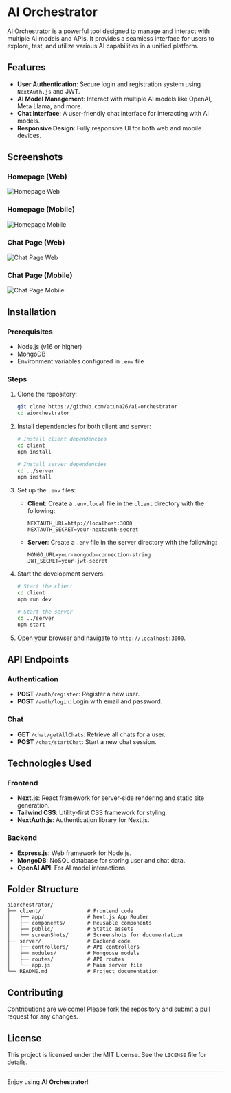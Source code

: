 # AI Orchestrator

AI Orchestrator is a powerful tool designed to manage and interact with multiple AI models and APIs. It provides a seamless interface for users to explore, test, and utilize various AI capabilities in a unified platform.

## Features

- **User Authentication**: Secure login and registration system using `NextAuth.js` and JWT.
- **AI Model Management**: Interact with multiple AI models like OpenAI, Meta Llama, and more.
- **Chat Interface**: A user-friendly chat interface for interacting with AI models.
- **Responsive Design**: Fully responsive UI for both web and mobile devices.

## Screenshots

### Homepage (Web)
![Homepage Web](./screenShots/homeapageWeb.png)

### Homepage (Mobile)
![Homepage Mobile](./screenShots/homepageMobile.png)

### Chat Page (Web)
![Chat Page Web](./screenShots/chatpageWeb.png)

### Chat Page (Mobile)
![Chat Page Mobile](./screenShots/chatpageMobile.png)

## Installation

### Prerequisites
- Node.js (v16 or higher)
- MongoDB
- Environment variables configured in `.env` file

### Steps
1. Clone the repository:
   ```bash
   git clone https://github.com/atuna26/ai-orchestrator
   cd aiorchestrator
   ```

2. Install dependencies for both client and server:
   ```bash
   # Install client dependencies
   cd client
   npm install

   # Install server dependencies
   cd ../server
   npm install
   ```

3. Set up the `.env` files:
   - **Client**: Create a `.env.local` file in the `client` directory with the following:
     ```env
     NEXTAUTH_URL=http://localhost:3000
     NEXTAUTH_SECRET=your-nextauth-secret
     ```
   - **Server**: Create a `.env` file in the server directory with the following:
     ```env
     MONGO_URL=your-mongodb-connection-string
     JWT_SECRET=your-jwt-secret
     ```

4. Start the development servers:
   ```bash
   # Start the client
   cd client
   npm run dev

   # Start the server
   cd ../server
   npm start
   ```

5. Open your browser and navigate to `http://localhost:3000`.

## API Endpoints

### Authentication
- **POST** `/auth/register`: Register a new user.
- **POST** `/auth/login`: Login with email and password.

### Chat
- **GET** `/chat/getAllChats`: Retrieve all chats for a user.
- **POST** `/chat/startChat`: Start a new chat session.

## Technologies Used

### Frontend
- **Next.js**: React framework for server-side rendering and static site generation.
- **Tailwind CSS**: Utility-first CSS framework for styling.
- **NextAuth.js**: Authentication library for Next.js.

### Backend
- **Express.js**: Web framework for Node.js.
- **MongoDB**: NoSQL database for storing user and chat data.
- **OpenAI API**: For AI model interactions.

## Folder Structure

```plaintext
aiorchestrator/
├── client/               # Frontend code
│   ├── app/              # Next.js App Router
│   ├── components/       # Reusable components
│   ├── public/           # Static assets
│   └── screenShots/      # Screenshots for documentation
├── server/               # Backend code
│   ├── controllers/      # API controllers
│   ├── modules/          # Mongoose models
│   ├── routes/           # API routes
│   └── app.js            # Main server file
└── README.md             # Project documentation
```

## Contributing

Contributions are welcome! Please fork the repository and submit a pull request for any changes.

## License

This project is licensed under the MIT License. See the `LICENSE` file for details.

---

Enjoy using **AI Orchestrator**!
```

